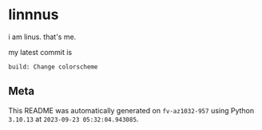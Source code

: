 # linnnus

i am linus. that's me.

my latest commit is

```
build: Change colorscheme
```

## Meta

This README was automatically generated on `fv-az1032-957` using Python
`3.10.13` at `2023-09-23 05:32:04.943085`.
